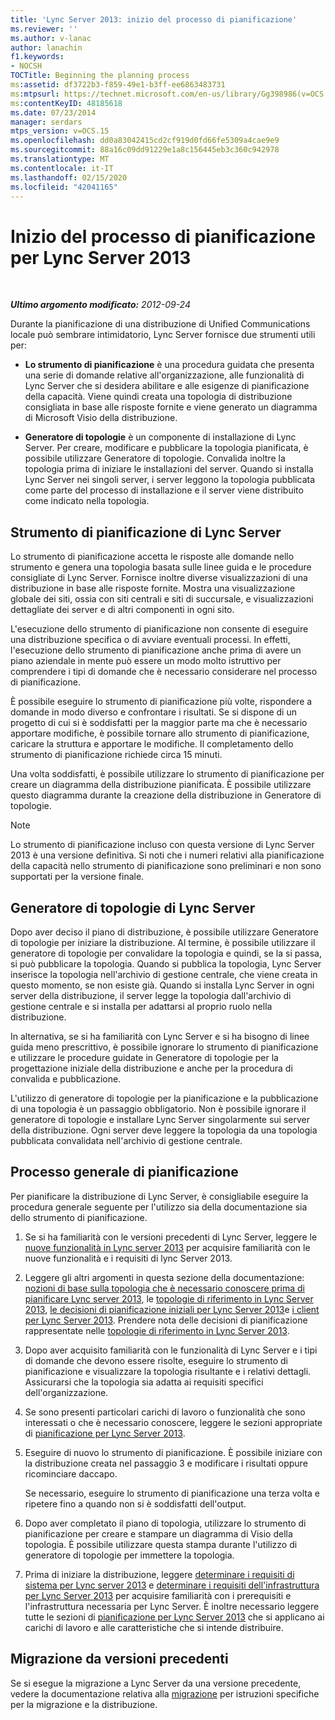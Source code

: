 ```yaml
---
title: 'Lync Server 2013: inizio del processo di pianificazione'
ms.reviewer: ''
ms.author: v-lanac
author: lanachin
f1.keywords:
- NOCSH
TOCTitle: Beginning the planning process
ms:assetid: df3722b3-f859-49e1-b3ff-ee6863483731
ms:mtpsurl: https://technet.microsoft.com/en-us/library/Gg398986(v=OCS.15)
ms:contentKeyID: 48185618
ms.date: 07/23/2014
manager: serdars
mtps_version: v=OCS.15
ms.openlocfilehash: dd0a83042415cd2cf919d0fd66fe5309a4cae9e9
ms.sourcegitcommit: 88a16c09dd91229e1a8c156445eb3c360c942978
ms.translationtype: MT
ms.contentlocale: it-IT
ms.lasthandoff: 02/15/2020
ms.locfileid: "42041165"
---
```

<div data-xmlns="http://www.w3.org/1999/xhtml">

<div class="topic" data-xmlns="http://www.w3.org/1999/xhtml" data-msxsl="urn:schemas-microsoft-com:xslt" data-cs="http://msdn.microsoft.com/">

<div data-asp="http://msdn2.microsoft.com/asp">

# <a name="beginning-the-planning-process-for-lync-server-2013"></a>Inizio del processo di pianificazione per Lync Server 2013

</div>

<div id="mainSection">

<div id="mainBody">

<span> </span>

_**Ultimo argomento modificato:** 2012-09-24_

Durante la pianificazione di una distribuzione di Unified Communications locale può sembrare intimidatorio, Lync Server fornisce due strumenti utili per:

  - **Lo strumento di pianificazione** è una procedura guidata che presenta una serie di domande relative all'organizzazione, alle funzionalità di Lync Server che si desidera abilitare e alle esigenze di pianificazione della capacità. Viene quindi creata una topologia di distribuzione consigliata in base alle risposte fornite e viene generato un diagramma di Microsoft Visio della distribuzione.

  - **Generatore di topologie** è un componente di installazione di Lync Server. Per creare, modificare e pubblicare la topologia pianificata, è possibile utilizzare Generatore di topologie. Convalida inoltre la topologia prima di iniziare le installazioni del server. Quando si installa Lync Server nei singoli server, i server leggono la topologia pubblicata come parte del processo di installazione e il server viene distribuito come indicato nella topologia.

<div>

## <a name="lync-server-planning-tool"></a>Strumento di pianificazione di Lync Server

Lo strumento di pianificazione accetta le risposte alle domande nello strumento e genera una topologia basata sulle linee guida e le procedure consigliate di Lync Server. Fornisce inoltre diverse visualizzazioni di una distribuzione in base alle risposte fornite. Mostra una visualizzazione globale dei siti, ossia con siti centrali e siti di succursale, e visualizzazioni dettagliate dei server e di altri componenti in ogni sito.

L'esecuzione dello strumento di pianificazione non consente di eseguire una distribuzione specifica o di avviare eventuali processi. In effetti, l'esecuzione dello strumento di pianificazione anche prima di avere un piano aziendale in mente può essere un modo molto istruttivo per comprendere i tipi di domande che è necessario considerare nel processo di pianificazione.

È possibile eseguire lo strumento di pianificazione più volte, rispondere a domande in modo diverso e confrontare i risultati. Se si dispone di un progetto di cui si è soddisfatti per la maggior parte ma che è necessario apportare modifiche, è possibile tornare allo strumento di pianificazione, caricare la struttura e apportare le modifiche. Il completamento dello strumento di pianificazione richiede circa 15 minuti.

Una volta soddisfatti, è possibile utilizzare lo strumento di pianificazione per creare un diagramma della distribuzione pianificata. È possibile utilizzare questo diagramma durante la creazione della distribuzione in Generatore di topologie.

<div>


> [!NOTE]  
> Lo strumento di pianificazione incluso con questa versione di Lync Server 2013 è una versione definitiva. Si noti che i numeri relativi alla pianificazione della capacità nello strumento di pianificazione sono preliminari e non sono supportati per la versione finale.



</div>

</div>

<div>

## <a name="lync-server-topology-builder"></a>Generatore di topologie di Lync Server

Dopo aver deciso il piano di distribuzione, è possibile utilizzare Generatore di topologie per iniziare la distribuzione. Al termine, è possibile utilizzare il generatore di topologie per convalidare la topologia e quindi, se la si passa, si può pubblicare la topologia. Quando si pubblica la topologia, Lync Server inserisce la topologia nell'archivio di gestione centrale, che viene creata in questo momento, se non esiste già. Quando si installa Lync Server in ogni server della distribuzione, il server legge la topologia dall'archivio di gestione centrale e si installa per adattarsi al proprio ruolo nella distribuzione.

In alternativa, se si ha familiarità con Lync Server e si ha bisogno di linee guida meno prescrittivo, è possibile ignorare lo strumento di pianificazione e utilizzare le procedure guidate in Generatore di topologie per la progettazione iniziale della distribuzione e anche per la procedura di convalida e pubblicazione.

L'utilizzo di generatore di topologie per la pianificazione e la pubblicazione di una topologia è un passaggio obbligatorio. Non è possibile ignorare il generatore di topologie e installare Lync Server singolarmente sui server della distribuzione. Ogni server deve leggere la topologia da una topologia pubblicata convalidata nell'archivio di gestione centrale.

</div>

<div>

## <a name="high-level-planning-process"></a>Processo generale di pianificazione

Per pianificare la distribuzione di Lync Server, è consigliabile eseguire la procedura generale seguente per l'utilizzo sia della documentazione sia dello strumento di pianificazione.

1.  Se si ha familiarità con le versioni precedenti di Lync Server, leggere le [nuove funzionalità in Lync server 2013](lync-server-2013-new-features.md) per acquisire familiarità con le nuove funzionalità e i requisiti di lync Server 2013.

2.  Leggere gli altri argomenti in questa sezione della documentazione: [nozioni di base sulla topologia che è necessario conoscere prima di pianificare Lync server 2013](lync-server-2013-topology-basics-you-must-know-before-planning.md), le [topologie di riferimento in Lync Server 2013](lync-server-2013-reference-topologies.md), [le decisioni di pianificazione iniziali per Lync Server 2013](lync-server-2013-initial-planning-decisions.md)e [i client per Lync Server 2013](lync-server-2013-clients.md). Prendere nota delle decisioni di pianificazione rappresentate nelle [topologie di riferimento in Lync Server 2013](lync-server-2013-reference-topologies.md).

3.  Dopo aver acquisito familiarità con le funzionalità di Lync Server e i tipi di domande che devono essere risolte, eseguire lo strumento di pianificazione e visualizzare la topologia risultante e i relativi dettagli. Assicurarsi che la topologia sia adatta ai requisiti specifici dell'organizzazione.

4.  Se sono presenti particolari carichi di lavoro o funzionalità che sono interessati o che è necessario conoscere, leggere le sezioni appropriate di [pianificazione per Lync Server 2013](lync-server-2013-planning.md).

5.  Eseguire di nuovo lo strumento di pianificazione. È possibile iniziare con la distribuzione creata nel passaggio 3 e modificare i risultati oppure ricominciare daccapo.
    
    Se necessario, eseguire lo strumento di pianificazione una terza volta e ripetere fino a quando non si è soddisfatti dell'output.

6.  Dopo aver completato il piano di topologia, utilizzare lo strumento di pianificazione per creare e stampare un diagramma di Visio della topologia. È possibile utilizzare questa stampa durante l'utilizzo di generatore di topologie per immettere la topologia.

7.  Prima di iniziare la distribuzione, leggere [determinare i requisiti di sistema per Lync server 2013](lync-server-2013-determining-your-system-requirements.md) e [determinare i requisiti dell'infrastruttura per Lync Server 2013](lync-server-2013-determining-your-infrastructure-requirements.md) per acquisire familiarità con i prerequisiti e l'infrastruttura necessaria per Lync Server. È inoltre necessario leggere tutte le sezioni di [pianificazione per Lync Server 2013](lync-server-2013-planning.md) che si applicano ai carichi di lavoro e alle caratteristiche che si intende distribuire.

</div>

<div>

## <a name="migrating-from-previous-versions"></a>Migrazione da versioni precedenti

Se si esegue la migrazione a Lync Server da una versione precedente, vedere la documentazione relativa alla [migrazione](migration.md) per istruzioni specifiche per la migrazione e la distribuzione.

</div>

</div>

<span> </span>

</div>

</div>

</div>

